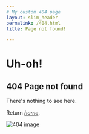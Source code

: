 ```yaml
---
# My custom 404 page
layout: slim_header
permalink: /404.html
title: Page not found!

---
```

# Uh-oh!
## 404 Page not found
There's nothing to see here.

Return [*home*](/).

![404 image]({{"\assets\404image.jpg"}})
